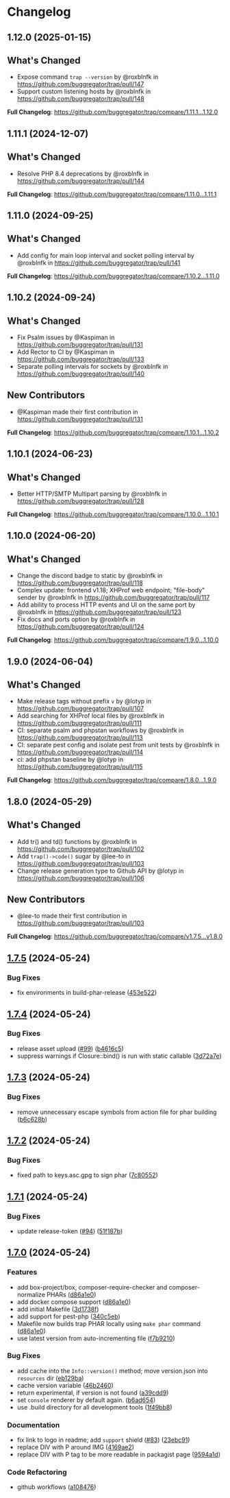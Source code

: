 # Changelog

## 1.12.0 (2025-01-15)

## What's Changed
* Expose command `trap --version` by @roxblnfk in https://github.com/buggregator/trap/pull/147
* Support custom listening hosts by @roxblnfk in https://github.com/buggregator/trap/pull/148


**Full Changelog**: https://github.com/buggregator/trap/compare/1.11.1...1.12.0

## 1.11.1 (2024-12-07)

## What's Changed
* Resolve PHP 8.4 deprecations by @roxblnfk in https://github.com/buggregator/trap/pull/144


**Full Changelog**: https://github.com/buggregator/trap/compare/1.11.0...1.11.1

## 1.11.0 (2024-09-25)

## What's Changed
* Add config for main loop interval and socket polling interval by @roxblnfk in https://github.com/buggregator/trap/pull/141


**Full Changelog**: https://github.com/buggregator/trap/compare/1.10.2...1.11.0

## 1.10.2 (2024-09-24)

## What's Changed
* Fix Psalm issues by @Kaspiman in https://github.com/buggregator/trap/pull/131
* Add Rector to CI by @Kaspiman in https://github.com/buggregator/trap/pull/133
* Separate polling intervals for sockets by @roxblnfk in https://github.com/buggregator/trap/pull/140

## New Contributors
* @Kaspiman made their first contribution in https://github.com/buggregator/trap/pull/131

**Full Changelog**: https://github.com/buggregator/trap/compare/1.10.1...1.10.2

## 1.10.1 (2024-06-23)

## What's Changed
* Better HTTP/SMTP Multipart parsing by @roxblnfk in https://github.com/buggregator/trap/pull/128


**Full Changelog**: https://github.com/buggregator/trap/compare/1.10.0...1.10.1

## 1.10.0 (2024-06-20)

## What's Changed
* Change the discord badge to static by @roxblnfk in https://github.com/buggregator/trap/pull/118
* Complex update: frontend v1.18; XHProf web endpoint; "file-body" sender by @roxblnfk in https://github.com/buggregator/trap/pull/117
* Add ability to process HTTP events and UI on the same port by @roxblnfk in https://github.com/buggregator/trap/pull/123
* Fix docs and ports option by @roxblnfk in https://github.com/buggregator/trap/pull/124


**Full Changelog**: https://github.com/buggregator/trap/compare/1.9.0...1.10.0

## 1.9.0 (2024-06-04)

## What's Changed
* Make release tags without prefix `v` by @lotyp in https://github.com/buggregator/trap/pull/107
* Add searching for XHProf local files by @roxblnfk in https://github.com/buggregator/trap/pull/111
* CI: separate psalm and phpstan workflows by @roxblnfk in https://github.com/buggregator/trap/pull/113
* CI: separate pest config and isolate pest from unit tests by @roxblnfk in https://github.com/buggregator/trap/pull/114
* ci: add phpstan baseline by @lotyp in https://github.com/buggregator/trap/pull/115


**Full Changelog**: https://github.com/buggregator/trap/compare/1.8.0...1.9.0

## 1.8.0 (2024-05-29)

## What's Changed
* Add tr() and td() functions by @roxblnfk in https://github.com/buggregator/trap/pull/102
* Add `trap()->code()` sugar by @lee-to in https://github.com/buggregator/trap/pull/103
* Change release generation type to Github API by @lotyp in https://github.com/buggregator/trap/pull/106

## New Contributors
* @lee-to made their first contribution in https://github.com/buggregator/trap/pull/103

**Full Changelog**: https://github.com/buggregator/trap/compare/v1.7.5...v1.8.0

## [1.7.5](https://github.com/buggregator/trap/compare/v1.7.4...v1.7.5) (2024-05-24)


### Bug Fixes

* fix environments in build-phar-release ([453e522](https://github.com/buggregator/trap/commit/453e522b6c49c6e9d54cd6256137c8f25925939f))

## [1.7.4](https://github.com/buggregator/trap/compare/v1.7.3...v1.7.4) (2024-05-24)


### Bug Fixes

* release asset upload ([#99](https://github.com/buggregator/trap/issues/99)) ([b4616c5](https://github.com/buggregator/trap/commit/b4616c52056cd1803b2d3990178577537a694147))
* suppress warnings if Closure::bind() is run with static callable ([3d72a7e](https://github.com/buggregator/trap/commit/3d72a7ef551bd2f21b0935826e8093a58da0b774))

## [1.7.3](https://github.com/buggregator/trap/compare/v1.7.2...v1.7.3) (2024-05-24)


### Bug Fixes

* remove unnecessary escape symbols from action file for phar building ([b6c628b](https://github.com/buggregator/trap/commit/b6c628b62f7a831a9ccca7c3b62a5834f2aa5453))

## [1.7.2](https://github.com/buggregator/trap/compare/v1.7.1...v1.7.2) (2024-05-24)


### Bug Fixes

* fixed path to keys.asc.gpg to sign phar ([7c80552](https://github.com/buggregator/trap/commit/7c80552635d0703e2cbd15bde3a76eedc5adcb08))

## [1.7.1](https://github.com/buggregator/trap/compare/v1.7.0...v1.7.1) (2024-05-24)


### Bug Fixes

* update release-token ([#94](https://github.com/buggregator/trap/issues/94)) ([51f187b](https://github.com/buggregator/trap/commit/51f187b743941093a33d86daba2ba5c815dd62de))

## [1.7.0](https://github.com/buggregator/trap/compare/1.6.0...v1.7.0) (2024-05-24)


### Features

* add box-project/box, composer-require-checker and composer-normalize PHARs ([d86a1e0](https://github.com/buggregator/trap/commit/d86a1e04d5512f32adfa643d0ac43f3c888aa64a))
* add docker compose support ([d86a1e0](https://github.com/buggregator/trap/commit/d86a1e04d5512f32adfa643d0ac43f3c888aa64a))
* add initial Makefile ([3d1738f](https://github.com/buggregator/trap/commit/3d1738fff0e0784a67930340bee7d493ffeacba5))
* add support for pest-php ([340c5eb](https://github.com/buggregator/trap/commit/340c5eb941bc8b805db1cb39cb2bde7259a42911))
* Makefile now builds trap PHAR locally using `make phar` command ([d86a1e0](https://github.com/buggregator/trap/commit/d86a1e04d5512f32adfa643d0ac43f3c888aa64a))
* use latest version from auto-incrementing file ([f7b9210](https://github.com/buggregator/trap/commit/f7b9210ad152347963956d3bfcd56e2206a44a67))


### Bug Fixes

* add cache into the `Info::version()` method; move version.json into `resources` dir ([eb129ba](https://github.com/buggregator/trap/commit/eb129ba460c95755302890ae910f4649fb27d11b))
* cache version variable ([46b2460](https://github.com/buggregator/trap/commit/46b2460edef7f6239df6d6b2e00b49e82b1d5cdd))
* return experimental, if version is not found ([a39cdd9](https://github.com/buggregator/trap/commit/a39cdd90f401e1c20b9e831bb01f5721edf4a921))
* set `console` renderer by default again. ([b6ad654](https://github.com/buggregator/trap/commit/b6ad65463b55afd0670b46b96b95197f2061e573))
* use .build directory for all development tools ([1f49bb8](https://github.com/buggregator/trap/commit/1f49bb8e0249a01d7080ea6bedeea6b6e6ae80b2))


### Documentation

* fix link to logo in readme; add `support` shield ([#83](https://github.com/buggregator/trap/issues/83)) ([23ebc91](https://github.com/buggregator/trap/commit/23ebc91337ec5a943e7f2245de3ad944abfe4e67))
* replace DIV with P around IMG ([4169ae2](https://github.com/buggregator/trap/commit/4169ae28a11a0e5fd38219612bf79cdaa021d44f))
* replace DIV with P tag to be more readable in packagist page ([9594a1d](https://github.com/buggregator/trap/commit/9594a1dadc6e5d0bdf02ad6f8c5f9ec24be738de))


### Code Refactoring

* github workflows ([a108476](https://github.com/buggregator/trap/commit/a108476c674fac90f08e0576fb480946cc211293))
